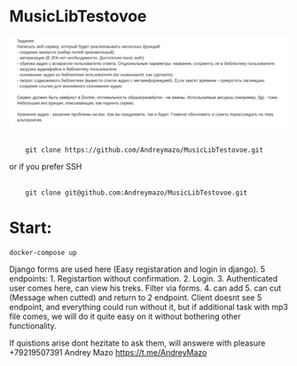 # MusicLibTestovoe
![](/media/Screenshot%20from%202024-04-15%2006-23-48.png)

##
        git clone https://github.com/Andreymazo/MusicLibTestovoe.git

or if you prefer SSH

##
        git clone git@github.com:Andreymazo/MusicLibTestovoe.git

# Start:
```cmd
docker-compose up
```


Django forms are used here (Easy registaration and login in django). 5 endpoints: 1. Registartion without confirmation. 2. Login. 3. Authenticated user comes here, can view his treks. Filter via forms. 4. can add 5. can cut (Message when cutted) and return to 2 endpoint. Client doesnt see 5 endpoint, and everything could run without it, but if additional task with mp3 file comes, we will do it quite easy on it without bothering other functionality.


If quistions arise dont hezitate to ask them, will answere with pleasure
+79219507391 Andrey Mazo
https://t.me/AndreyMazo


